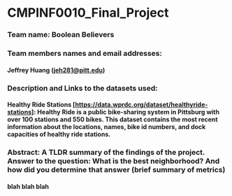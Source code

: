 # CMPINF0010_Final_Project

### Team name: Boolean Believers 

### Team members names and email addresses:
#### Jeffrey Huang (jeh281@pitt.edu) 
####
####

### Description and Links to the datasets used:
#### Healthy Ride Stations [https://data.wprdc.org/dataset/healthyride-stations]: Healthy Ride is a public bike-sharing system in Pittsburg with over 100 stations and 550 bikes. This dataset contains the most recent information about the locations, names, bike id numbers, and dock capacities of healthy ride stations. 
####
#### 

### Abstract: A TLDR summary of the findings of the project. Answer to the question: What is the best neighborhood? And how did you determine that answer (brief summary of metrics)
#### blah blah blah
